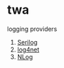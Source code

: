 # twa

logging providers
1. [Serilog](https://github.com/ickqkicx/twa/blob/logging/Program.cs)
2. [log4net](https://github.com/ickqkicx/twa/blob/logging/log4net.config)
3. [NLog](https://github.com/ickqkicx/twa/blob/logging/nlog.config)
